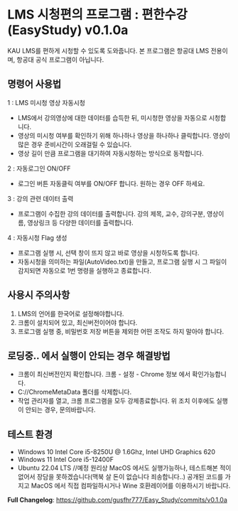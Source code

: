 # LMS 시청편의 프로그램 : 편한수강(EasyStudy) v0.1.0a

KAU LMS를 편하게 시청할 수 있도록 도와줍니다.
본 프로그램은 항공대 LMS 전용이며, 항공대 공식 프로그램이 아닙니다.

## 명령어 사용법
1 : LMS 미시청 영상 자동시청
- LMS에서 강의영상에 대한 데이터를 습득한 뒤, 미시청한 영상을 자동으로 시청합니다.
- 영상의 미시청 여부를 확인하기 위해 하나하나 영상을 하나하나 클릭합니다. 영상이 많은 경우 준비시간이 오래걸릴 수 있습니다.
- 영상 길이 만큼 프로그램을 대기하여 자동시청하는 방식으로 동작합니다.

2 : 자동로그인 ON/OFF
- 로그인 버튼 자동클릭 여부를 ON/OFF 합니다. 원하는 경우 OFF 하세요.

3 : 강의 관련 데이터 출력
- 프로그램이 수집한 강의 데이터를 출력합니다. 강의 제목, 교수, 강의구분, 영상이름, 영상링크 등 다양한 데이터를 출력합니다.

4 : 자동시청 Flag 생성
- 프로그램 실행 시, 선택 창이 뜨지 않고 바로 영상을 시청하도록 합니다.
- 자동시청을 의미하는 파일(AutoVideo.txt)을 만들고, 프로그램 실행 시 그 파일이 감지되면 자동으로 1번 명령을 실행하고 종료합니다.



## 사용시 주의사항

1. LMS의 언어를 한국어로 설정해야합니다.
2. 크롬이 설치되어 있고, 최신버전이어야 합니다.
3. 프로그램 실행 중, 비밀번호 저장 버튼을 제외한 어떤 조작도 하지 말아야 합니다.


## 로딩중.. 에서 실행이 안되는 경우 해결방법
- 크롬이 최신버전인지 확인합니다. 크롬 - 설정 - Chrome 정보 에서 확인가능합니다.
- C://ChromeMetaData 폴더를 삭제합니다.
- 작업 관리자를 열고, 크롬 프로그램을 모두 강제종료합니다. 
위 조치 이후에도 실행이 안되는 경우, 문의바랍니다.

## 테스트 환경
- Windows 10 Intel Core i5-8250U @ 1.6Ghz, Intel UHD Graphics 620
- Windows 11 Intel Core i5-12400F
- Ubuntu 22.04 LTS //예정
원리상 MacOS 에서도 실행가능하나, 테스트해본 적이 없어서 장담을 못하겠습니다(맥북 살 돈이 없습니다 죄송합니다..) 공개된 코드를 가지고 MacOS 에서 직접 컴파일하시거나 Wine 호환레이어를 이용하시기 바랍니다.

**Full Changelog**: https://github.com/gusfhr777/Easy_Study/commits/v0.1.0a
